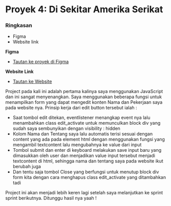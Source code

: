 # Proyek 4: Di Sekitar Amerika Serikat

### Ringkasan

- Figma
- Website link

**Figma**

- [Tautan ke proyek di Figma](https://www.figma.com/file/SurN1jaeEQIhuZEDMhmWWf/Sprint-4-Around-The-U.S.-desktop-mobile?node-id=0%3A1)

**Website Link**

- [Tautan ke Website](https://github.com/ekhabla/web_project_4_id/actions/runs/4216228005)

Project pada kali ini adalah pertama kalinya saya menggunakan JavaScript dan ini sangat menyenangkan. Saya menggunakan beberapa fungsi untuk menampilkan form yang dapat mengedit konten Nama dan Pekerjaan saya pada website nya. Prinsip kerja dari edit button tersebut ialah :

- Saat tombol edit ditekan, eventlistener menangkap event nya lalu menambahkan class edit_activate untuk memunculkan block div yang sudah saya sembunyikan dengan visibility : hidden
- Kolom Nama dan Tentang saya lalu automatis terisi sesuai dengan content yang ada pada element html dengan menggunakan fungsi yang mengambil textcontent lalu mengubahnya ke value dari input
- Tombol submit dan enter di keyboard melakukan save input baru yang dimasukkan oleh user dan menjadikan value input tersebut menjadi textcontent di html, sehingga nama dan tentang saya pada website ikut berubah juga
- Dan tentu saja tombol Close yang berfungsi untuk menutup block div form kita dengan cara menghapus class edit_activate yang ditambahkan tadi

Project ini akan menjadi lebih keren lagi setelah saya melanjutkan ke sprint sprint berikutnya. Ditunggu hasil nya yaah !
